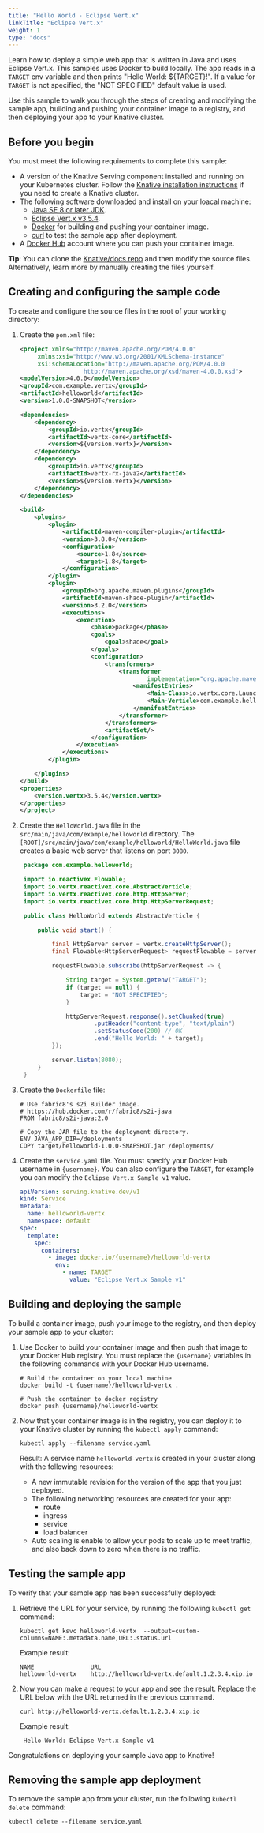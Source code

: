 ```yaml
---
title: "Hello World - Eclipse Vert.x"
linkTitle: "Eclipse Vert.x"
weight: 1
type: "docs"
---
```


Learn how to deploy a simple web app that is written in Java and uses Eclipse
Vert.x. This samples uses Docker to build locally. The app reads in a `TARGET`
env variable and then prints "Hello World: \${TARGET}!". If a value for `TARGET`
is not specified, the "NOT SPECIFIED" default value is used.

Use this sample to walk you through the steps of creating and modifying the
sample app, building and pushing your container image to a registry, and then
deploying your app to your Knative cluster.

## Before you begin

You must meet the following requirements to complete this sample:

- A version of the Knative Serving component installed and running on your
  Kubernetes cluster. Follow the
  [Knative installation instructions](../../../install/README.md) if you need to
  create a Knative cluster.
- The following software downloaded and install on your loacal machine:
  - [Java SE 8 or later JDK](http://www.oracle.com/technetwork/java/javase/downloads/index.html).
  - [Eclipse Vert.x v3.5.4](https://vertx.io/).
  - [Docker](https://www.docker.com) for building and pushing your container
    image.
  - [curl](https://curl.haxx.se/) to test the sample app after deployment.
- A [Docker Hub](https://hub.docker.com/) account where you can push your
  container image.

**Tip**: You can clone the [Knative/docs repo](https://github.com/knative/docs)
and then modify the source files. Alternatively, learn more by manually creating
the files yourself.

## Creating and configuring the sample code

To create and configure the source files in the root of your working directory:

1. Create the `pom.xml` file:

   ```xml
   <project xmlns="http://maven.apache.org/POM/4.0.0"
        xmlns:xsi="http://www.w3.org/2001/XMLSchema-instance"
        xsi:schemaLocation="http://maven.apache.org/POM/4.0.0
                     http://maven.apache.org/xsd/maven-4.0.0.xsd">
   <modelVersion>4.0.0</modelVersion>
   <groupId>com.example.vertx</groupId>
   <artifactId>helloworld</artifactId>
   <version>1.0.0-SNAPSHOT</version>

   <dependencies>
       <dependency>
           <groupId>io.vertx</groupId>
           <artifactId>vertx-core</artifactId>
           <version>${version.vertx}</version>
       </dependency>
       <dependency>
           <groupId>io.vertx</groupId>
           <artifactId>vertx-rx-java2</artifactId>
           <version>${version.vertx}</version>
       </dependency>
   </dependencies>

   <build>
       <plugins>
           <plugin>
               <artifactId>maven-compiler-plugin</artifactId>
               <version>3.8.0</version>
               <configuration>
                   <source>1.8</source>
                   <target>1.8</target>
               </configuration>
           </plugin>
           <plugin>
               <groupId>org.apache.maven.plugins</groupId>
               <artifactId>maven-shade-plugin</artifactId>
               <version>3.2.0</version>
               <executions>
                   <execution>
                       <phase>package</phase>
                       <goals>
                           <goal>shade</goal>
                       </goals>
                       <configuration>
                           <transformers>
                               <transformer
                                       implementation="org.apache.maven.plugins.shade.resource.ManifestResourceTransformer">
                                   <manifestEntries>
                                       <Main-Class>io.vertx.core.Launcher</Main-Class>
                                       <Main-Verticle>com.example.helloworld.HelloWorld</Main-Verticle>
                                   </manifestEntries>
                               </transformer>
                           </transformers>
                           <artifactSet/>
                       </configuration>
                   </execution>
               </executions>
           </plugin>

       </plugins>
   </build>
   <properties>
       <version.vertx>3.5.4</version.vertx>
   </properties>
   </project>
   ```

1. Create the `HelloWorld.java` file in the
   `src/main/java/com/example/helloworld` directory. The
   `[ROOT]/src/main/java/com/example/helloworld/HelloWorld.java` file creates a
   basic web server that listens on port `8080`.

   ```java
    package com.example.helloworld;

    import io.reactivex.Flowable;
    import io.vertx.reactivex.core.AbstractVerticle;
    import io.vertx.reactivex.core.http.HttpServer;
    import io.vertx.reactivex.core.http.HttpServerRequest;

    public class HelloWorld extends AbstractVerticle {

        public void start() {

            final HttpServer server = vertx.createHttpServer();
            final Flowable<HttpServerRequest> requestFlowable = server.requestStream().toFlowable();

            requestFlowable.subscribe(httpServerRequest -> {

                String target = System.getenv("TARGET");
                if (target == null) {
                    target = "NOT SPECIFIED";
                }

                httpServerRequest.response().setChunked(true)
                        .putHeader("content-type", "text/plain")
                        .setStatusCode(200) // OK
                        .end("Hello World: " + target);
            });

            server.listen(8080);
        }
    }
   ```

1. Create the `Dockerfile` file:

   ```docker
   # Use fabric8's s2i Builder image.
   # https://hub.docker.com/r/fabric8/s2i-java
   FROM fabric8/s2i-java:2.0

   # Copy the JAR file to the deployment directory.
   ENV JAVA_APP_DIR=/deployments
   COPY target/helloworld-1.0.0-SNAPSHOT.jar /deployments/
   ```

1. Create the `service.yaml` file. You must specify your Docker Hub username in
   `{username}`. You can also configure the `TARGET`, for example you can modify
   the `Eclipse Vert.x Sample v1` value.

   ```yaml
   apiVersion: serving.knative.dev/v1
   kind: Service
   metadata:
     name: helloworld-vertx
     namespace: default
   spec:
     template:
       spec:
         containers:
           - image: docker.io/{username}/helloworld-vertx
             env:
               - name: TARGET
                 value: "Eclipse Vert.x Sample v1"
   ```

## Building and deploying the sample

To build a container image, push your image to the registry, and then deploy
your sample app to your cluster:

1. Use Docker to build your container image and then push that image to your
   Docker Hub registry. You must replace the `{username}` variables in the
   following commands with your Docker Hub username.

   ```shell
   # Build the container on your local machine
   docker build -t {username}/helloworld-vertx .

   # Push the container to docker registry
   docker push {username}/helloworld-vertx
   ```

1. Now that your container image is in the registry, you can deploy it to your
   Knative cluster by running the `kubectl apply` command:

   ```shell
   kubectl apply --filename service.yaml
   ```

   Result: A service name `helloworld-vertx` is created in your cluster along
   with the following resources:

   - A new immutable revision for the version of the app that you just deployed.
   - The following networking resources are created for your app:
     - route
     - ingress
     - service
     - load balancer
   - Auto scaling is enable to allow your pods to scale up to meet traffic, and
     also back down to zero when there is no traffic.

## Testing the sample app

To verify that your sample app has been successfully deployed:

1. Retrieve the URL for your service, by running the following `kubectl get`
   command:

   ```shell
   kubectl get ksvc helloworld-vertx  --output=custom-columns=NAME:.metadata.name,URL:.status.url
   ```

   Example result:

   ```shell
   NAME                URL
   helloworld-vertx    http://helloworld-vertx.default.1.2.3.4.xip.io
   ```

1. Now you can make a request to your app and see the result. Replace
   the URL below with the URL returned in the previous command.

   ```shell
   curl http://helloworld-vertx.default.1.2.3.4.xip.io
   ```

   Example result:

   ```shell
    Hello World: Eclipse Vert.x Sample v1
   ```

Congratulations on deploying your sample Java app to Knative!

## Removing the sample app deployment

To remove the sample app from your cluster, run the following `kubectl delete`
command:

```shell
kubectl delete --filename service.yaml
```
